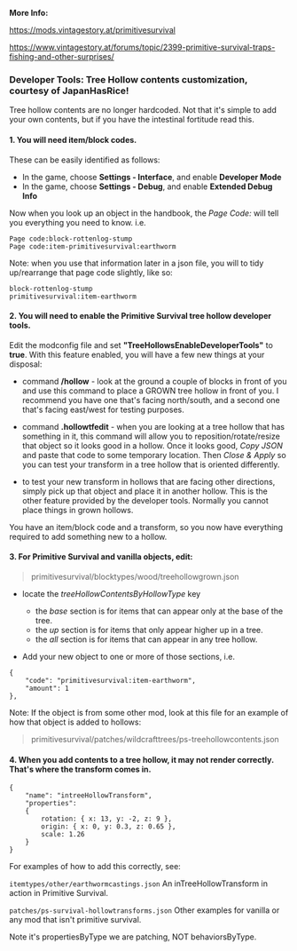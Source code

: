 **More Info:**

https://mods.vintagestory.at/primitivesurvival

https://www.vintagestory.at/forums/topic/2399-primitive-survival-traps-fishing-and-other-surprises/


### Developer Tools: Tree Hollow contents customization, courtesy of JapanHasRice!

Tree hollow contents are no longer hardcoded. Not that it's simple to add your own contents, but if you have the intestinal fortitude read this.

#### 1. You will need item/block codes.  

These can be easily identified as follows:
- In the game, choose **Settings - Interface**, and enable **Developer Mode**
- In the game, choose **Settings - Debug**, and enable **Extended Debug Info**

Now when you look up an object in the handbook, the _Page Code:_ will tell you everything you need to know. i.e.
```
Page code:block-rottenlog-stump
Page code:item-primitivesurvival:earthworm
```
Note: when you use that information later in a json file, you will to tidy up/rearrange that page code slightly, like so:
```
block-rottenlog-stump
primitivesurvival:item-earthworm
```


#### 2. You will need to enable the Primitive Survival tree hollow developer tools.  

Edit the modconfig file and set **"TreeHollowsEnableDeveloperTools"** to **true**. With this feature enabled, you will have a few new things at your disposal:

- command **/hollow** - look at the ground a couple of blocks in front of you and use this command to place a GROWN tree hollow in front of you.  I recommend you have one that's facing north/south, and a second one that's facing east/west for testing purposes.

- command **.hollowtfedit** - when you are looking at a tree hollow that has something in it, this command will allow you to reposition/rotate/resize that object so it looks good in a hollow.  Once it looks good, _Copy JSON_ and paste that code to some temporary location.  Then _Close & Apply_ so you can test your transform in a tree hollow that is oriented differently.

- to test your new transform in hollows that are facing other directions, simply pick up that object and place it in another hollow.  This is the other feature provided by the developer tools.  Normally you cannot place things in grown hollows. 

You have an item/block code and a transform, so you now have everything required to add something new to a hollow.


#### 3. For Primitive Survival and vanilla objects, edit:
>primitivesurvival/blocktypes/wood/treehollowgrown.json

- locate the _treeHollowContentsByHollowType_ key
	- the _base_ section is for items that can appear only at the base of the tree.
	- the _up_ section is for items that only appear higher up in a tree.
	- the _all_ section is for items that can appear in any tree hollow.
	
- Add your new object to one or more of those sections, i.e.
```
{
	"code": "primitivesurvival:item-earthworm",
	"amount": 1
},
```
Note: If the object is from some other mod, look at this file for an example of how that object is added to hollows:
>primitivesurvival/patches/wildcrafttrees/ps-treehollowcontents.json


#### 4. When you add contents to a tree hollow, it may not render correctly.  That's where the transform comes in. 

```
{
	"name": "intreeHollowTransform",
	"properties":
	{
		rotation: { x: 13, y: -2, z: 9 },
		origin: { x: 0, y: 0.3, z: 0.65 },
		scale: 1.26
	}
}
```

For examples of how to add this correctly, see:

```itemtypes/other/earthwormcastings.json```
An inTreeHollowTransform in action in Primitive Survival.

```patches/ps-survival-hollowtransforms.json```
Other examples for vanilla or any mod that isn't primitive survival.  

Note it's propertiesByType we are patching, NOT behaviorsByType.


